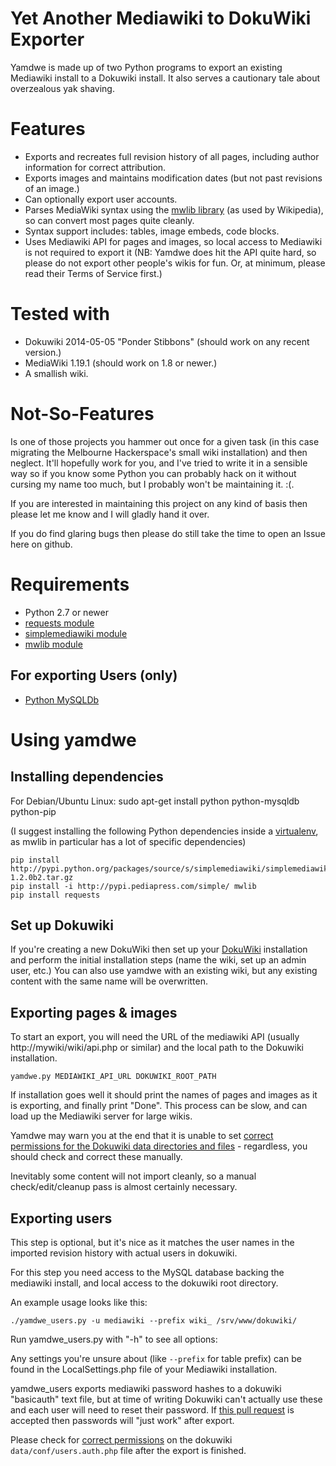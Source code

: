 # Yet Another Mediawiki to DokuWiki Exporter

Yamdwe is made up of two Python programs to export an existing
Mediawiki install to a Dokuwiki install. It also serves a cautionary
tale about overzealous yak shaving.

# Features

* Exports and recreates full revision history of all pages, including author information for correct attribution.
* Exports images and maintains modification dates (but not past revisions of an image.)
* Can optionally export user accounts.
* Parses MediaWiki syntax using the [mwlib library](http://mwlib.readthedocs.org/en/latest/index.html) (as used by Wikipedia), so can convert most pages quite cleanly.
* Syntax support includes: tables, image embeds, code blocks.
* Uses Mediawiki API for pages and images, so local access to Mediawiki is not required to export it (NB: Yamdwe does hit the API quite hard, so please do not export other people's wikis for fun. Or, at minimum, please read their Terms of Service first.)

# Tested with

* Dokuwiki 2014-05-05 "Ponder Stibbons" (should work on any recent version.)
* MediaWiki 1.19.1 (should work on 1.8 or newer.)
* A smallish wiki.

# Not-So-Features

Is one of those projects you hammer out once for a given task (in this case migrating the Melbourne Hackerspace's small wiki installation) and then neglect. It'll hopefully work for you, and I've tried to write it in a sensible way so if you know some Python you can probably hack on it without cursing my name too much, but I probably won't be maintaining it. :(.

If you are interested in maintaining this project on any kind of
basis then please let me know and I will gladly hand it over.

If you do find glaring bugs then please do still take the time to open
an Issue here on github.

# Requirements

* Python 2.7 or newer
* [requests module](http://docs.python-requests.org/en/latest/)
* [simplemediawiki module](http://pythonhosted.org/simplemediawiki/)
* [mwlib module](http://mwlib.readthedocs.org/en/latest/index.html)

## For exporting Users (only)

* [Python MySQLDb](http://sourceforge.net/projects/mysql-python/)

# Using yamdwe

## Installing dependencies

For Debian/Ubuntu Linux:
    sudo apt-get install python python-mysqldb python-pip

(I suggest installing the following Python dependencies inside a
[virtualenv](https://virtualenv.pypa.io/en/latest/), as mwlib in
particular has a lot of specific dependencies)

    pip install http://pypi.python.org/packages/source/s/simplemediawiki/simplemediawiki-1.2.0b2.tar.gz
    pip install -i http://pypi.pediapress.com/simple/ mwlib
    pip install requests

## Set up Dokuwiki

If you're creating a new DokuWiki then set up your
[DokuWiki](http://dokuwiki.org) installation and perform the initial
installation steps (name the wiki, set up an admin user, etc.) You can
also use yamdwe with an existing wiki, but any existing content with
the same name will be overwritten.

## Exporting pages & images

To start an export, you will need the URL of the mediawiki API (usually http://mywiki/wiki/api.php or similar) and the local path to the Dokuwiki installation.

    yamdwe.py MEDIAWIKI_API_URL DOKUWIKI_ROOT_PATH

If installation goes well it should print the names of pages and images as it is exporting, and finally print "Done". This process can be slow, and can load up the Mediawiki server for large wikis.

Yamdwe may warn you at the end that it is unable to set [correct permissions for the Dokuwiki data directories and files](https://www.dokuwiki.org/install:permissions) - regardless, you should check and correct these manually.

Inevitably some content will not import cleanly, so a manual check/edit/cleanup pass is almost certainly necessary.

## Exporting users

This step is optional, but it's nice as it matches the user names in the imported revision history with actual users in dokuwiki.

For this step you need access to the MySQL database backing the mediawiki install, and local access to the dokuwiki root directory.

An example usage looks like this:

    ./yamdwe_users.py -u mediawiki --prefix wiki_ /srv/www/dokuwiki/

Run yamdwe_users.py with "-h" to see all options:

Any settings you're unsure about (like `--prefix` for table prefix)
can be found in the LocalSettings.php file of your Mediawiki
installation.

yamdwe_users exports mediawiki password hashes to a dokuwiki "basicauth" text file, but at time of writing Dokuwiki can't actually use these and each user will need to reset their password. If [this pull request](https://github.com/splitbrain/dokuwiki/pull/755) is accepted then passwords will "just work" after export.

Please check for
[correct permissions](https://www.dokuwiki.org/install:permissions) on
the dokuwiki `data/conf/users.auth.php` file after the export is
finished.
